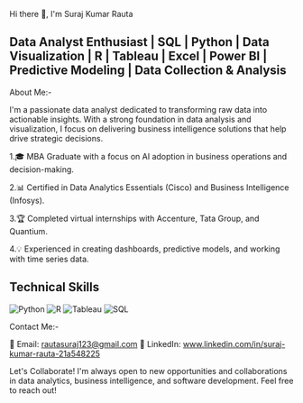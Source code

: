 Hi there 👋, I'm Suraj Kumar Rauta

Data Analyst Enthusiast | SQL | Python | Data Visualization | R | Tableau | Excel | Power BI | Predictive Modeling | Data Collection & Analysis
--------------------------------------------------------------------------------------------------------------------------------------
About Me:-

I'm a passionate data analyst dedicated to transforming raw data into actionable insights. With a strong foundation in data analysis and visualization, I focus on delivering business intelligence solutions that help drive strategic decisions.

1.🎓 MBA Graduate with a focus on AI adoption in business operations and decision-making.

2.📊 Certified in Data Analytics Essentials (Cisco) and Business Intelligence (Infosys).

3.🏆 Completed virtual internships with Accenture, Tata Group, and Quantium.

4.💡 Experienced in creating dashboards, predictive models, and working with time series data.

## Technical Skills
![Python](https://img.shields.io/badge/Python-3776AB?style=for-the-badge&logo=python&logoColor=white)
![R](https://img.shields.io/badge/R-276DC3?style=for-the-badge&logo=r&logoColor=white)
![Tableau](https://img.shields.io/badge/Tableau-E97627?style=for-the-badge&logo=tableau&logoColor=white)
![SQL](https://img.shields.io/badge/SQL-00758F?style=for-the-badge&logo=postgresql&logoColor=white)

Contact Me:-

📧 Email: rautasuraj123@gmail.com
💼 LinkedIn: www.linkedin.com/in/suraj-kumar-rauta-21a548225

Let's Collaborate!
I'm always open to new opportunities and collaborations in data analytics, business intelligence, and software development. Feel free to reach out!
